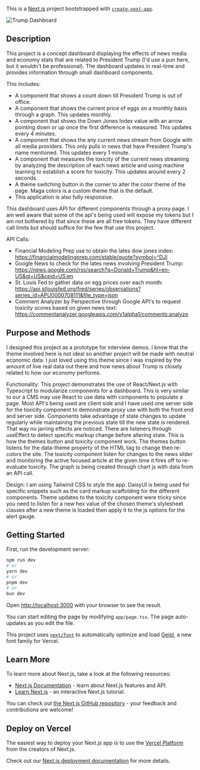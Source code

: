 This is a [Next.js](https://nextjs.org) project bootstrapped with [`create-next-app`](https://nextjs.org/docs/app/api-reference/cli/create-next-app). 


![Trump Dashboard](https://github.com/user-attachments/assets/52339d4b-d606-4de4-90d4-1c9d512a9937)

## Description

This project is a concept dashboard displaying the effects of news media and economy stats that are related to President Trump (I'd use a pun here, but it wouldn't be professional). The dashboard updates in real-time and provides information through small dashboard components.

This includes:
- A component that shows a count down till President Trump is out of office.
- A component that shows the current price of eggs on a monthly basis through a graph.  This updates monthly.
- A component that shows the Down Jones Index value with an arrow pointing down or up once the first difference is measured.  This updates every 4 minutes.
- A component that shows the any current news stream from Google with all media providers.  This only pulls in news that have President Trump's name mentioned.  This updates every 1 minute.
- A component that measures the toxicity of the current news streaming by analyzing the description of each news article and using machine learning to establish a score for toxicity.  This updates around every 2 seconds.
- A theme switching button in the corner to alter the color theme of the page.  Maga colors is a custom theme that is the default.
- This application is also fully responsive.

This dashboard uses API for different components through a proxy page.  I am well aware that some of the api's being used will expose my tokens but I am not bothered by that since these are all free tokens.  They have different call limits but should suffice for the few that use this project.

API Calls:
- Financial Modeling Prep use to obtain the lates dow jones index:  https://financialmodelingprep.com/stable/quote?symbol=^DJI
- Google News to check for the lates news involving President Trump:  https://news.google.com/rss/search?q=Donald+Trump&hl=en-US&gl=US&ceid=US:en
- St. Louis Fed to gather data on egg prices over each month:  https://api.stlouisfed.org/fred/series/observations?series_id=APU0000708111&file_type=json
- Comment Analyzer by Perspective through Google API's to request toxicity scores based on given news text:  https://commentanalyzer.googleapis.com/v1alpha1/comments:analyze

## Purpose and Methods
I designed this project as a prototype for interview demos.  I know that the theme involved here is not ideal so another project will be made with neutral economic data.  I just loved using this theme since I was inspired by the amount of live real data out there and how news about Trump is closely related to how our economy performs.

Functionality:
This project demonstrates the use of React/Next.js with Typescript to modularize components for a dashboard.  This is very similar to our a CMS may use React to use data with components to populate a page.  Most API's being used are client side and I have used one server side for the toxicity component to demonstrate proxy use with both the front end and server side.  Components take advantage of state changes to update regularly while maintaining the previous state till the new state is rendered.  That way no jarring effects are noticed.  There are listeners through useEffect to detect specific markup change before altering state.  This is how the themes button and toxicity component work.  The themes button listens for the data-theme property of the HTML tag to change then re-colors the site.  The toxicity component listen for changes to the news slider and monitoring the active focused article at the given time it fires off to re-evaluate toxicity.  The graph is being created through chart js with data from an API call.

Design:
I am using Tailwind CSS to style the app.  DaisyUI is being used for specific snippets such as the card markup scaffolding for the different components.  Theme updates to the toxicity component were tricky since you need to listen for a new hex value of the chosen theme's stylesheet classes after a new theme is loaded then apply it to the js options for the alert gauge.


## Getting Started

First, run the development server:

```bash
npm run dev
# or
yarn dev
# or
pnpm dev
# or
bun dev
```

Open [http://localhost:3000](http://localhost:3000) with your browser to see the result.

You can start editing the page by modifying `app/page.tsx`. The page auto-updates as you edit the file.

This project uses [`next/font`](https://nextjs.org/docs/app/building-your-application/optimizing/fonts) to automatically optimize and load [Geist](https://vercel.com/font), a new font family for Vercel.

## Learn More

To learn more about Next.js, take a look at the following resources:

- [Next.js Documentation](https://nextjs.org/docs) - learn about Next.js features and API.
- [Learn Next.js](https://nextjs.org/learn) - an interactive Next.js tutorial.

You can check out [the Next.js GitHub repository](https://github.com/vercel/next.js) - your feedback and contributions are welcome!

## Deploy on Vercel

The easiest way to deploy your Next.js app is to use the [Vercel Platform](https://vercel.com/new?utm_medium=default-template&filter=next.js&utm_source=create-next-app&utm_campaign=create-next-app-readme) from the creators of Next.js.

Check out our [Next.js deployment documentation](https://nextjs.org/docs/app/building-your-application/deploying) for more details.
